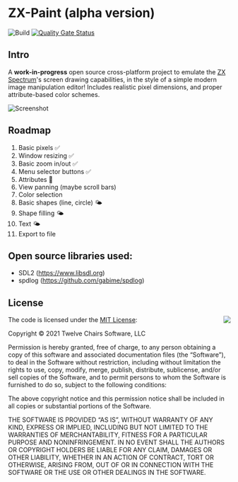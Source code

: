# ZX-Paint (alpha version)

![Build](https://github.com/twelvechairssoftware/zxpaint/workflows/Build/badge.svg)
[![Quality Gate Status](https://sonarcloud.io/api/project_badges/measure?project=twelvechairssoftware_zxpaint&metric=alert_status)](https://sonarcloud.io/dashboard?id=twelvechairssoftware_zxpaint)

## Intro
A **work-in-progress** open source cross-platform project to emulate the [ZX Spectrum](https://en.wikipedia.org/wiki/ZX_Spectrum_graphic_modes)'s screen drawing capabilities, in the style of a simple modern image manipulation editor! Includes realistic pixel dimensions, and proper attribute-based color schemes.

![Screenshot](https://github.com/twelvechairssoftware/zxpaint/raw/master/images/zxpaint.png)

## Roadmap
1. Basic pixels ✅
2. Window resizing ✅
3. Basic zoom in/out ✅
4. Menu selector buttons ✅
5. Attributes 🚧
6. View panning (maybe scroll bars)
7. Color selection
8. Basic shapes (line, circle) 🌤️
9. Shape filling 🌤️
10. Text 🌤️
11. Export to file

## Open source libraries used:
 - SDL2 (https://www.libsdl.org)
 - spdlog (https://github.com/gabime/spdlog)


## License

<img align="right" src="http://opensource.org/trademarks/opensource/OSI-Approved-License-100x137.png">

The code is licensed under the [MIT License](http://opensource.org/licenses/MIT):

Copyright &copy; 2021 Twelve Chairs Software, LLC

Permission is hereby granted, free of charge, to any person obtaining a copy of this software and associated documentation files (the “Software”), to deal in the Software without restriction, including without limitation the rights to use, copy, modify, merge, publish, distribute, sublicense, and/or sell copies of the Software, and to permit persons to whom the Software is furnished to do so, subject to the following conditions:

The above copyright notice and this permission notice shall be included in all copies or substantial portions of the Software.

THE SOFTWARE IS PROVIDED “AS IS”, WITHOUT WARRANTY OF ANY KIND, EXPRESS OR IMPLIED, INCLUDING BUT NOT LIMITED TO THE WARRANTIES OF MERCHANTABILITY, FITNESS FOR A PARTICULAR PURPOSE AND NONINFRINGEMENT. IN NO EVENT SHALL THE AUTHORS OR COPYRIGHT HOLDERS BE LIABLE FOR ANY CLAIM, DAMAGES OR OTHER LIABILITY, WHETHER IN AN ACTION OF CONTRACT, TORT OR OTHERWISE, ARISING FROM, OUT OF OR IN CONNECTION WITH THE SOFTWARE OR THE USE OR OTHER DEALINGS IN THE SOFTWARE.